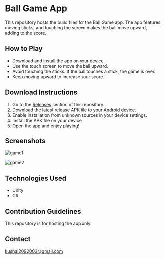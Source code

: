 # Ball Game App

This repository hosts the build files for the Ball Game app. The app features moving sticks, and touching the screen makes the ball move upward, adding to the score.

## How to Play

- Download and install the app on your device.
- Use the touch screen to move the ball upward.
- Avoid touching the sticks. If the ball touches a stick, the game is over.
- Keep moving upward to increase your score.

## Download Instructions

1. Go to the [Releases](https://github.com/Kushalms200/BallGame/) section of this repository.
2. Download the latest release APK file to your Android device.
3. Enable installation from unknown sources in your device settings.
4. Install the APK file on your device.
5. Open the app and enjoy playing!

## Screenshots
![game1](https://github.com/Kushalms200/BallGame/assets/163292312/f0bd3b48-ad26-4d86-a661-e2de8ef4e3ed)

![game2](https://github.com/Kushalms200/BallGame/assets/163292312/97012af0-5e55-4977-aa5e-8629e428234b)


## Technologies Used

- Unity
- C#

## Contribution Guidelines

This repository is for hosting the app only.

## Contact

kushal2092003@gmail.com




